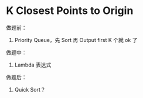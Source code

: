 # K Closest Points to Origin

做题前：

1. Priority Queue，先 Sort 再 Output first K 个就 ok 了



做题中：

1. Lambda 表达式



做题后：

1.  Quick Sort？

